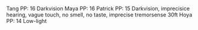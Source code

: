 Tang PP: 16 Darkvision
Maya PP: 16
Patrick PP: 15 Darkvision, imprecisice hearing, vague touch, no smell, no taste, imprecise tremorsense 30ft
Hoya PP: 14 Low-light